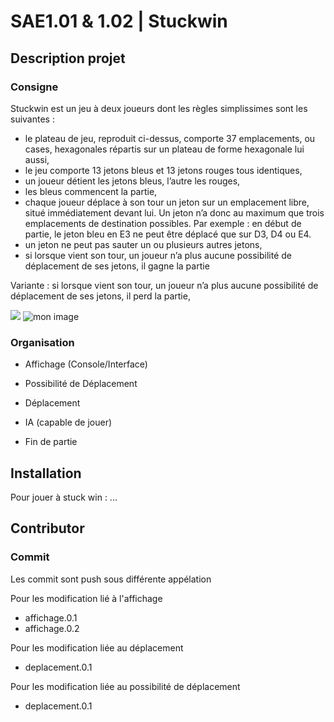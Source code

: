 # SAE1.01 & 1.02 | Stuckwin

## Description projet  

### Consigne 

Stuckwin est un jeu à deux joueurs dont les règles simplissimes sont les suivantes :

- le plateau de jeu, reproduit ci-dessus, comporte 37 emplacements, ou cases, hexagonales répartis sur un plateau de forme hexagonale lui aussi,
- le jeu comporte 13 jetons bleus et 13 jetons rouges tous identiques,
- un joueur détient les jetons bleus, l’autre les rouges,
- les bleus commencent la partie,
- chaque joueur déplace à son tour un jeton sur un emplacement libre, situé immédiatement devant lui. Un jeton n’a donc au maximum que trois emplacements de destination possibles. Par exemple : en début de partie, le jeton bleu en E3 ne peut être déplacé que sur D3, D4 ou E4.
- un jeton ne peut pas sauter un ou plusieurs autres jetons,
- si lorsque vient son tour, un joueur n’a plus aucune possibilité de déplacement de ses jetons, il gagne la partie

Variante : si lorsque vient son tour, un joueur n’a plus aucune possibilité de déplacement de ses jetons, il perd la partie,

<img src="http://info.iut-bm.univ-fcomte.fr/staff/perrot/DUT-INFO/S1/SAE/SAE101102/_images/rougesGagnent.png" style="width=50px"></img>
![mon image](http://info.iut-bm.univ-fcomte.fr/staff/perrot/DUT-INFO/S1/SAE/SAE101102/_images/rougesGagnent.png)

### Organisation 

- Affichage (Console/Interface)

- Possibilité de Déplacement

- Déplacement 

- IA (capable de jouer)

- Fin de partie 

## Installation 

Pour jouer à stuck win : ...

## Contributor 

### Commit

Les commit sont push sous différente appélation 

Pour les modification lié à l'affichage
- affichage.0.1
- affichage.0.2

Pour les modification liée au déplacement
- deplacement.0.1

Pour les modification liée au possibilité de déplacement
- deplacement.0.1
